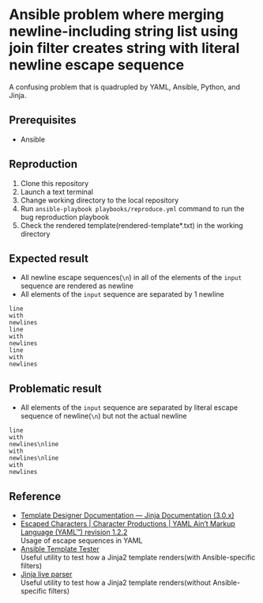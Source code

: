 # Ansible problem where merging newline-including string list using join filter creates string with literal newline escape sequence

A confusing problem that is quadrupled by YAML, Ansible, Python, and Jinja.

## Prerequisites

* Ansible

## Reproduction

1. Clone this repository
1. Launch a text terminal
1. Change working directory to the local repository
1. Run `ansible-playbook playbooks/reproduce.yml` command to run the bug reproduction playbook
1. Check the rendered template(rendered-template*.txt) in the working directory

## Expected result

* All newline escape sequences(`\n`) in all of the elements of the `input` sequence are rendered as newline
* All elements of the `input` sequence are separated by 1 newline

```
line
with
newlines
line
with
newlines
line
with
newlines
```

## Problematic result

* All elements of the `input` sequence are separated by literal escape sequence of newline(`\n`) but not the actual newline

```
line
with
newlines\nline
with
newlines\nline
with
newlines
```

## Reference

* [Template Designer Documentation — Jinja Documentation (3.0.x)](https://jinja.palletsprojects.com/en/3.0.x/templates/)
* [Escaped Characters | Character Productions | YAML Ain’t Markup Language (YAML™) revision 1.2.2](https://yaml.org/spec/1.2.2/#57-escaped-characters)  
  Usage of escape sequences in YAML
* [Ansible Template Tester](https://ansible.sivel.net/test/)  
  Useful utility to test how a Jinja2 template renders(with Ansible-specific filters)
* [Jinja live parser](https://cryptic-cliffs-32040.herokuapp.com/)  
  Useful utility to test how a Jinja2 template renders(without Ansible-specific filters)
